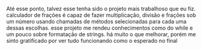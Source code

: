 Até esse ponto, talvez esse tenha sido o projeto mais trabalhoso que eu fiz. calculador de frações é capaz de fazer multiplicação, divisão e frações sob um número usando chamadas de métodos selecionadas para cada uma dessas escolhas. esse projeto me rendeu conhecimentos como do while e um pouco sobre formatação de strings. há muito o que melhorar, porém me sinto gratificado por ver tudo funcionando como o esperado no final
